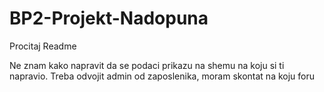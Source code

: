 # BP2-Projekt-Nadopuna
Procitaj Readme

Ne znam kako napravit da se podaci prikazu na shemu na koju si ti napravio.
Treba odvojit admin od zaposlenika, moram skontat na koju foru
